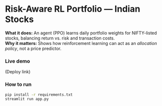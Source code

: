 # Risk-Aware RL Portfolio — Indian Stocks

**What it does:** An agent (PPO) learns daily portfolio weights for NIFTY-listed stocks, balancing return vs. risk and transaction costs.  
**Why it matters:** Shows how reinforcement learning can act as an *allocation policy*, not a price predictor.

### Live demo
(Deploy link)

### How to run
```bash
pip install -r requirements.txt
streamlit run app.py